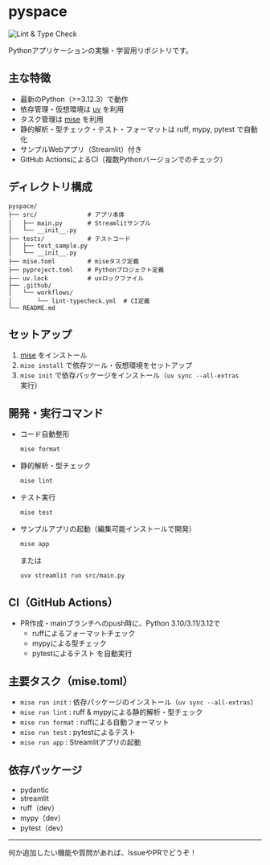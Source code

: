 # pyspace

![Lint & Type Check](https://github.com/rakuichi4817/pyspace/actions/workflows/lint-typecheck.yml/badge.svg)

Pythonアプリケーションの実験・学習用リポジトリです。

## 主な特徴

- 最新のPython（>=3.12.3）で動作
- 依存管理・仮想環境は [uv](https://github.com/astral-sh/uv) を利用
- タスク管理は [mise](https://mise.jdx.dev/) を利用
- 静的解析・型チェック・テスト・フォーマットは ruff, mypy, pytest で自動化
- サンプルWebアプリ（Streamlit）付き
- GitHub ActionsによるCI（複数Pythonバージョンでのチェック）

## ディレクトリ構成

```text
pyspace/
├── src/              # アプリ本体
│   ├── main.py       # Streamlitサンプル
│   └── __init__.py
├── tests/            # テストコード
│   ├── test_sample.py
│   └── __init__.py
├── mise.toml         # miseタスク定義
├── pyproject.toml    # Pythonプロジェクト定義
├── uv.lock           # uvロックファイル
├── .github/
│   └── workflows/
│       └── lint-typecheck.yml  # CI定義
└── README.md
```

## セットアップ

1. [mise](https://mise.jdx.dev/) をインストール
2. `mise install` で依存ツール・仮想環境をセットアップ
3. `mise init` で依存パッケージをインストール（`uv sync --all-extras` 実行）

## 開発・実行コマンド

- コード自動整形

  ```sh
  mise format
  ```

- 静的解析・型チェック

  ```sh
  mise lint
  ```

- テスト実行

  ```sh
  mise test
  ```

- サンプルアプリの起動（編集可能インストールで開発）

  ```sh
  mise app
  ```

  または

  ```sh
  uvx streamlit run src/main.py
  ```

## CI（GitHub Actions）

- PR作成・mainブランチへのpush時に、Python 3.10/3.11/3.12で
  - ruffによるフォーマットチェック
  - mypyによる型チェック
  - pytestによるテスト
  を自動実行

## 主要タスク（mise.toml）

- `mise run init`   : 依存パッケージのインストール（`uv sync --all-extras`）
- `mise run lint`   : ruff & mypyによる静的解析・型チェック
- `mise run format` : ruffによる自動フォーマット
- `mise run test`   : pytestによるテスト
- `mise run app`    : Streamlitアプリの起動

## 依存パッケージ

- pydantic
- streamlit
- ruff（dev）
- mypy（dev）
- pytest（dev）

---
何か追加したい機能や質問があれば、IssueやPRでどうぞ！
